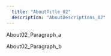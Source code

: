 ```yaml
---
  title: "AboutTitle_02"
  description: "AboutDescriptions_02"
---
```


About02_Paragraph_a

About02_Paragraph_b
